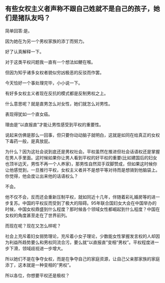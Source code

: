 ## 有些女权主义者声称不跟自己姓就不是自己的孩子，她们是猪队友吗？

简单回答:是。

因为她在为另一个男权家族的添丁而努力。

好了认真解释一下。

对于这类平权问题我一直有一个想法如鲠在喉。

但因为知乎诸多女权者貌似穷凶极恶的反驳而作罢。

今天恰好一个事处理完毕，小小说一下。

有好多女权主义者现在反抗的模式都是反制男权之上。

什么意思呢？就是直男怎么对女性，她们就怎么对男性。

表现得犹如一个直女癌。

理由是“以直报直”才能让男性感受到平权的重要性。

说起来仿佛是那么一回事，但只要你动动脑子就明白，这就是如同在给真正的女权下毒药一般，是真放屁。

为什么？因为这社会说到底还是男权社会。平权虽然在推进但社会话语权还是掌握在男人手里面。这时候如果你让男人看到平权的好平权的重要(比如建国后的妇女也顶半边天，男性不再一个人养家)，那男性自然双手双脚赞成，但如果这时候你让他感觉到，一旦推行平权，女权主义者并不是想平等对待而是想骑到他脑袋上。你觉得，他会度让出来他的话语权么？

不会。

他不仅不会，反而还会重新压制平权，就如同近十几年，伴随着彩礼婚房等的进一步复苏。中国的平权反而受到了极大的阻碍。95年联合国妇女大会在中国举办的时候，中国女权鼎盛到什么程度？那时候各个领域女性都崛起到什么程度？中国在女权的角度甚至走在了世界前列。

而现在呢？现在又怎么样呢？

社会上充斥着妇女弱势理论，充斥着小女子理论，少数能女性掌握发言权的人却因为利益所趋势要么和男权同流合污，要么就“以直报直”变相“男权”。平权程度进一步下滑，领域歧视进一步增大。

所以她们不是在争夺女权，而是在争夺自己的家庭资源，让自己父亲那家族的家庭添丁，这本就是一种变相的“男权”。

所以各位，你想要平权还是极权？